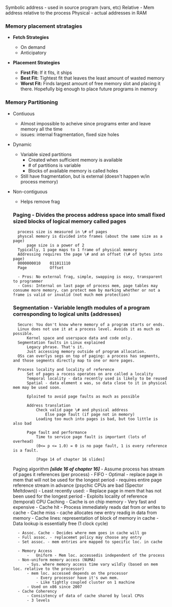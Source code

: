 Symbolic address - used in source program (vars, etc)
Relative - Mem address relative to the process
Physical - actual addresses in RAM

### Memory placement stratagies
- **Fetch Strategies**
    - On demand
    - Anticipatory

- **Placement Strategies**
    - **First Fit:** If it fits, it ships
    - **Best Fit:** Tightest fit that leaves the least amount of wasted memory
    - **Worst Fit:** Finds largest amount of free memory slot and placing it there. Hopefully big enough to place future programs in memory

### Memory Partitioning
- Contiuous
    -   Almost impossible to acheive since programs enter and leave memory all the time
    -   issues: internal fragmentation, fixed size holes
- Dynamic
    -   Variable sized partitions
        - Created when sufficient memory is available
        - \# of partitions is variable
        - Blocks of available memory is called holes
    - Still have fragmentation, but is external (doesn't happen w/in process memory)
- Non-contiguous
    - Helps remove frag
    ### Paging - Divides the process address space into small fixed sized blocks of logical memory called pages
        process size is measured in \# of pages
        physcal memory is divided into frames (about the same size as a page)
            page size is a power of 2
        Typically, 1 page maps to 1 frame of physical memory
        Addressing requires the page \# and an offset (\# of bytes into page)
        0000000010    011011110
        Page          Offset

        - Pros: No external frag, simple, swapping is easy, transparent to programmer
        - Cons: Internal on last page of process mem, page tables may consume more memory, can protect mem by marking whether or not a frame is valid or invalid (not much mem protection)
    ### Segmentation - Variable length modules of a program corresponding to logical units (addresses)
        Secure: You don't know where memory of a program starts or ends.
        Linux does not use it at a process level. Avoids it as much as possible.
            Kernel space and userspace data and code only.
        Segmentation faults in Linux explained
            Legacy phrase. That's it.
            Just accessing memory outside of program allocation.
        OSs can overlys segs on top of paging: a process has segments, and those segments directly map to one or more pages.
        
        Process locality and locality of reference
            Set of pages a rocess operates on are called a locality
            Temporal locality - data recently used is likely to be reused
            Spatial - data element x was, so data close to it in physical mem may be used soon.

            Eploited to avoid page faults as much as possible
            
            Address translation
                Check valid page \# and physical address
                    Else page fault (if page not in memory)
                Loading too much into pages is bad, but too little is also bad

            Page fault and performance
                Time to service page fault is important (lots of overhead)
                (0<= p <= 1.0) = 0 is no page fault, 1 is every reference is a fault.

                [Page 14 of chapter 16 slides]

    Paging algorithm ***[slide 16 of chapter 16]***
        - Assume process has stream of pages it references (per process)
        - FIFO
        - Optimal - replace page in mem that will not be used for the longest period
            - requires entire page reference stream in advance (psychic CPUs are bad (Spector Meltdown))
        - Least recently used:
            - Replace page in mem that has not been used for the longest period
            - Exploits locality of reference (temporal)
    CPU Caching
        - Cache is on chip memory
        - Very fast and expensive
            - Cache hit - Process immediately reads dat from or writes to cache
            - Cache miss - cache allocates new entry readig in data from memory
            - Cache lines: representation of block of memory in cache
        - Data lookup is essentially free (1 clock cycle)
        
        - Assoc. Cache - Decides where mem goes in cache will go
        - Full assoc. - replacemet policy may choose any entry
        - Set assoc. - mem entries are mapped to specific loc. in cache
        
        - Memory Access
            -   Uniform - Mem loc. accessedis independent of the process
        - Non-uniform memory access (NUMA)
            - Sys. where memory access time vary wildly (based on mem loc. relative to the processor)
            - mem loc. accessed depends on the processor
                - Every processor have it's own mem.
                - Like tightly coupled cluster on 1 machine
            - Used on x86 since 2007
        - Cache Coherency
            - Consistency of data of cache shared by local CPUs
            - 3 levels
            